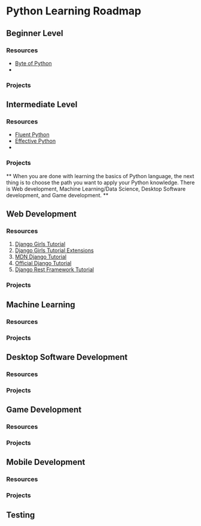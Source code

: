 # Python Learning Roadmap


## Beginner Level

### Resources

- [Byte of Python](https://python.swaroopch.com/)
- []()

### Projects


## Intermediate Level

### Resources

- [Fluent Python](https://evanli.github.io/programming-book-3/Python/Fluent%20Python.pdf)
- [Effective Python](http://sd.blackball.lv/library/Effective_Python_(2015).pdf)
- []()

### Projects

** When you are done with learning the basics of Python language, the next thing is to choose the path you want to apply your Python knowledge. There is Web development, Machine Learning/Data Science, Desktop Software development, and Game development. **


## Web Development

### Resources

1. [Django Girls Tutorial](https://tutorial.djangogirls.org/en/)
2. [Django Girls Tutorial Extensions](https://tutorial-extensions.djangogirls.org/en/)
3. [MDN Django Tutorial](https://developer.mozilla.org/en-US/docs/Learn/Server-side/Django)
4. [Official Django Tutorial](https://docs.djangoproject.com/en/3.0/intro/tutorial01/)
5. [Django Rest Framework Tutorial](https://www.django-rest-framework.org/tutorial/1-serialization/)

### Projects


## Machine Learning

### Resources

### Projects


## Desktop Software Development

### Resources

### Projects



## Game Development


### Resources

### Projects


## Mobile Development


### Resources

### Projects


## Testing
